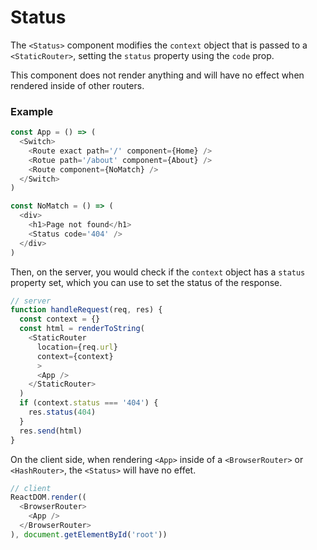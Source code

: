 # Status

The `<Status>` component modifies the `context` object that is passed to a `<StaticRouter>`, setting the `status` property using the `code` prop.

This component does not render anything and will have no effect when rendered inside of other routers.

### Example

```js
const App = () => (
  <Switch>
    <Route exact path='/' component={Home} />
    <Rotue path='/about' component={About} />
    <Route component={NoMatch} />
  </Switch>
)

const NoMatch = () => (
  <div>
    <h1>Page not found</h1>
    <Status code='404' />
  </div>
)
```

Then, on the server, you would check if the `context` object has a `status` property set, which you can use to set the status of the response.

```js
// server
function handleRequest(req, res) {
  const context = {}
  const html = renderToString(
    <StaticRouter
      location={req.url}
      context={context}
      >
      <App />
    </StaticRouter>
  )
  if (context.status === '404') {
    res.status(404)
  }
  res.send(html)
}
```

On the client side, when rendering `<App>` inside of a `<BrowserRouter>` or `<HashRouter>`, the `<Status>` will have no effet.

```js
// client
ReactDOM.render((
  <BrowserRouter>
    <App />
  </BrowserRouter>
), document.getElementById('root'))
```
